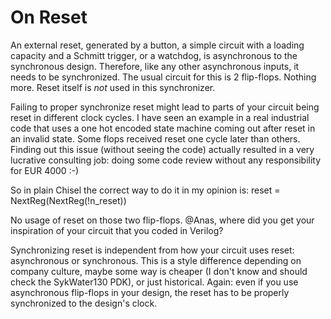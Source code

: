 
# On Reset

An external reset, generated by a button, a simple circuit with a loading capacity and a Schmitt trigger, or a watchdog, is asynchronous to the synchronous design. Therefore, like any other asynchronous inputs, it needs to be synchronized. The usual circuit for this is 2 flip-flops. Nothing more. Reset itself is *not* used in this synchronizer.

Failing to proper synchronize reset might lead to parts of your circuit being reset in different clock cycles. I have seen an example in a real industrial code that uses a one hot encoded state machine coming out after reset in an invalid state. Some flops received reset one cycle later than others. Finding out this issue (without seeing the code) actually resulted in a very lucrative consulting job: doing some code review without any responsibility for EUR 4000 :-)

So in plain Chisel the correct way to do it in my opinion is: reset = NextReg(NextReg(!n_reset))

No usage of reset on those two flip-flops. @Anas, where did you get your inspiration of your circuit that you coded in Verilog?

Synchronizing reset is independent from how your circuit uses reset: asynchronous or synchronous. This is a style difference depending on company culture, maybe some way is cheaper (I don't know and should check the SykWater130 PDK), or just historical. Again: even if you use asynchronous flip-flops in your design, the reset has to be properly synchronized to the design's clock.

